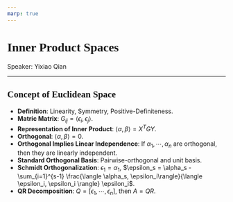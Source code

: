 ```yaml
---
marp: true
---
```

<style>
  section {
    font-family: 'LXGW Bright';
  }

  h1, h2, h3 {
    font-family: 'LXGW Bright';
  }
</style>
<style>
img[alt~="center"] {
  display: block;
  margin: 0 auto;
}
</style>
<style>
.note {
  background-color: #eef;
  padding: 10px;
  margin: 10px 0;
  text-align: left;
}
.trick {
  background-color: #fee;
  padding: 10px;
  margin: 10px 0;
  text-align: left;
}
</style>

# Inner Product Spaces

Speaker: Yixiao Qian

---

## Concept of Euclidean Space

- **Definition**: Linearity, Symmetry, Positive-Definiteness.
- **Matric Matrix**: $G_{ij} = \langle \epsilon_i, \epsilon_j \rangle$.
- **Representation of Inner Product**: $\langle \alpha, \beta \rangle = X^T G Y$.
- **Orthogonal**: $\langle \alpha, \beta \rangle = 0$.
- **Orthogonal Implies Linear Independence**: If $\alpha_1,\cdots,\alpha_n$ are orthogonal, then they are linearly independent.
- **Standard Orthogonal Basis**: Pairwise-orthogonal and unit basis.
- **Schmidt Orthogonalization**: $\epsilon_1 = \alpha_1$, $\epsilon_s = \alpha_s - \sum_{i=1}^{s-1} \frac{\langle \alpha_s, \epsilon_i\rangle}{\langle \epsilon_i, \epsilon_i \rangle} \epsilon_i$.
- **QR Decomposition**: $Q = [\epsilon_1,\cdots,\epsilon_n]$, then $A = QR$.








